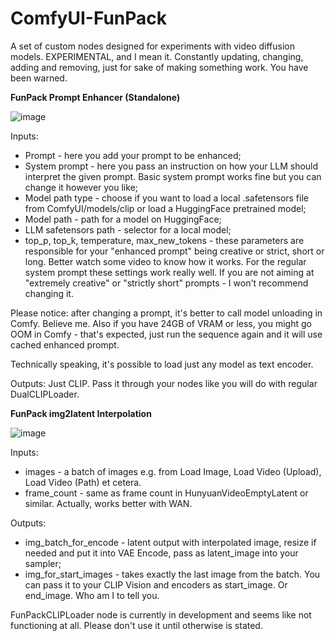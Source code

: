 # ComfyUI-FunPack
A set of custom nodes designed for experiments with video diffusion models.
EXPERIMENTAL, and I mean it. Constantly updating, changing, adding and removing, just for sake of making something work.
You have been warned.

**FunPack Prompt Enhancer (Standalone)**

![image](https://github.com/user-attachments/assets/2768efc5-35f1-4897-811e-dc3b334356d5)

Inputs:
- Prompt - here you add your prompt to be enhanced;
- System prompt - here you pass an instruction on how your LLM should interpret the given prompt. Basic system prompt works fine but you can change it however you like;
- Model path type - choose if you want to load a local .safetensors file from ComfyUI/models/clip or load a HuggingFace pretrained model;
- Model path - path for a model on HuggingFace;
- LLM safetensors path - selector for a local model;
- top_p, top_k, temperature, max_new_tokens - these parameters are responsible for your "enhanced prompt" being creative or strict, short or long. Better watch some video to know how it works.
  For the regular system prompt these settings work really well. If you are not aiming at "extremely creative" or "strictly short" prompts - I won't recommend changing it.

Please notice: after changing a prompt, it's better to call model unloading in Comfy. Believe me.
Also if you have 24GB of VRAM or less, you might go OOM in Comfy - that's expected, just run the sequence again and it will use cached enhanced prompt.

Technically speaking, it's possible to load just any model as text encoder.

Outputs:
Just CLIP. Pass it through your nodes like you will do with regular DualCLIPLoader.

**FunPack img2latent Interpolation**

![image](https://github.com/user-attachments/assets/1f84d00b-e835-4b0a-96da-e8fb9a1c1366)


Inputs:
 - images - a batch of images e.g. from Load Image, Load Video (Upload), Load Video (Path) et cetera.
 - frame_count - same as frame count in HunyuanVideoEmptyLatent or similar. Actually, works better with WAN.

Outputs:
- img_batch_for_encode - latent output with interpolated image, resize if needed and put it into VAE Encode, pass as latent_image into your sampler;
- img_for_start_images - takes exactly the last image from the batch. You can pass it to your CLIP Vision and encoders as start_image. Or end_image. Who am I to tell you.

FunPackCLIPLoader node is currently in development and seems like not functioning at all. Please don't use it until otherwise is stated.
